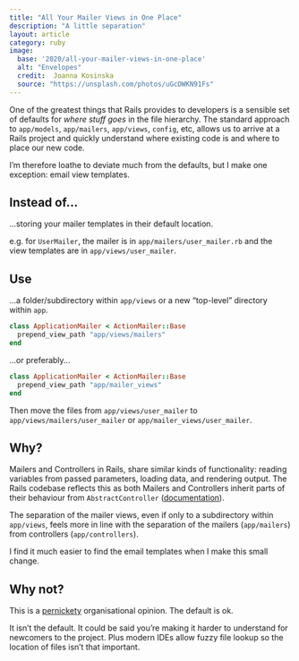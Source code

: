 ```yaml
---
title: "All Your Mailer Views in One Place"
description: "A little separation"
layout: article
category: ruby
image:
  base: '2020/all-your-mailer-views-in-one-place'
  alt: "Envelopes"
  credit:  Joanna Kosinska
  source: "https://unsplash.com/photos/uGcDWKN91Fs"
---
```


One of the greatest things that Rails provides to developers is a sensible set of defaults for _where stuff goes_ in the file hierarchy. The standard approach to `app/models`, `app/mailers`, `app/views`, `config`, etc,  allows us to arrive at a Rails project and quickly understand where existing code is and where to place our new code.

I’m therefore loathe to deviate much from the defaults, but I make one exception: email view templates.


## Instead of...

...storing your mailer templates in their default location.

e.g. for `UserMailer`, the mailer is in `app/mailers/user_mailer.rb` and the view templates are in `app/views/user_mailer`.


## Use

...a folder/subdirectory within `app/views` or a new “top-level” directory within `app`.

```ruby
class ApplicationMailer < ActionMailer::Base
  prepend_view_path "app/views/mailers"
end
```

...or preferably...

```ruby
class ApplicationMailer < ActionMailer::Base
  prepend_view_path "app/mailer_views"
end
```

Then move the files from `app/views/user_mailer` to `app/views/mailers/user_mailer` or `app/mailer_views/user_mailer`.


## Why?

Mailers and Controllers in Rails, share similar kinds of functionality: reading variables from passed parameters, loading data, and rendering output. The Rails codebase reflects this as both Mailers and Controllers inherit parts of their behaviour from `AbstractController` ([documentation](https://api.rubyonrails.org/classes/AbstractController/Base.html)).

The separation of the mailer views, even if only to a subdirectory within `app/views`, feels more in line with the separation of the mailers (`app/mailers`) from controllers (`app/controllers`).

I find it much easier to find the email templates when I make this small change.


## Why not?

This is a [pernickety](https://www.collinsdictionary.com/dictionary/english/pernickety) organisational opinion. The default is ok.

It isn’t the default. It could be said you’re making it harder to understand for newcomers to the project. Plus modern IDEs allow fuzzy file lookup so the location of files isn’t that important.
